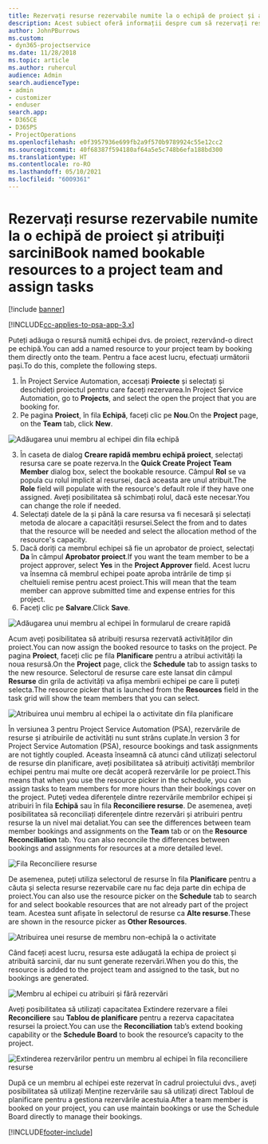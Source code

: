 ```yaml
---
title: Rezervați resurse rezervabile numite la o echipă de proiect și atribuiți sarcini
description: Acest subiect oferă informații despre cum să rezervați resurse numite pentru echipe de proiect și despre atribuirea lor către activități.
author: JohnPBurrows
ms.custom:
- dyn365-projectservice
ms.date: 11/28/2018
ms.topic: article
ms.author: ruhercul
audience: Admin
search.audienceType:
- admin
- customizer
- enduser
search.app:
- D365CE
- D365PS
- ProjectOperations
ms.openlocfilehash: e0f3957936e699fb2a9f570b9789924c55e12cc2
ms.sourcegitcommit: 40f68387f594180af64a5e5c748b6efa188bd300
ms.translationtype: HT
ms.contentlocale: ro-RO
ms.lasthandoff: 05/10/2021
ms.locfileid: "6009361"
---
```

# <a name="book-named-bookable-resources-to-a-project-team-and-assign-tasks"></a><span data-ttu-id="8e2c1-103">Rezervați resurse rezervabile numite la o echipă de proiect și atribuiți sarcini</span><span class="sxs-lookup"><span data-stu-id="8e2c1-103">Book named bookable resources to a project team and assign tasks</span></span> 

[!include [banner](../includes/psa-now-project-operations.md)]

[!INCLUDE[cc-applies-to-psa-app-3.x](../includes/cc-applies-to-psa-app-3x.md)]

<span data-ttu-id="8e2c1-104">Puteți adăuga o resursă numită echipei dvs. de proiect, rezervând-o direct pe echipă.</span><span class="sxs-lookup"><span data-stu-id="8e2c1-104">You can  add a named resource to your project team by booking them directly onto the team.</span></span> <span data-ttu-id="8e2c1-105">Pentru a face acest lucru, efectuați următorii pași.</span><span class="sxs-lookup"><span data-stu-id="8e2c1-105">To do this, complete the following steps.</span></span>

1. <span data-ttu-id="8e2c1-106">În Project Service Automation, accesați **Proiecte** și selectați și deschideți proiectul pentru care faceți rezervarea.</span><span class="sxs-lookup"><span data-stu-id="8e2c1-106">In  Project Service Automation, go to **Projects**, and select the open the project that you are booking for.</span></span>
2. <span data-ttu-id="8e2c1-107">Pe pagina **Proiect**, în fila **Echipă**, faceți clic pe **Nou**.</span><span class="sxs-lookup"><span data-stu-id="8e2c1-107">On the **Project** page, on the **Team** tab, click **New**.</span></span> 

![Adăugarea unui membru al echipei din fila echipă](media/RM-how-to-1.png)

3. <span data-ttu-id="8e2c1-109">În caseta de dialog **Creare rapidă membru echipă proiect**, selectați resursa care se poate rezerva.</span><span class="sxs-lookup"><span data-stu-id="8e2c1-109">In the **Quick Create Project Team Member** dialog box, select the bookable resource.</span></span> <span data-ttu-id="8e2c1-110">Câmpul **Rol** se va popula cu rolul implicit al resursei, dacă aceasta are unul atribuit.</span><span class="sxs-lookup"><span data-stu-id="8e2c1-110">The **Role** field will populate with the resource's default role if they have one assigned.</span></span> <span data-ttu-id="8e2c1-111">Aveți posibilitatea să schimbați rolul, dacă este necesar.</span><span class="sxs-lookup"><span data-stu-id="8e2c1-111">You can change the role if needed.</span></span> 
4. <span data-ttu-id="8e2c1-112">Selectați datele de la și până la care resursa va fi necesară și selectați metoda de alocare a capacității resursei.</span><span class="sxs-lookup"><span data-stu-id="8e2c1-112">Select the from and to dates that the resource will be needed and select the allocation method of the resource's capacity.</span></span> 
5. <span data-ttu-id="8e2c1-113">Dacă doriți ca membrul echipei să fie un aprobator de proiect, selectați **Da** în câmpul **Aprobator proiect**.</span><span class="sxs-lookup"><span data-stu-id="8e2c1-113">If you want the team member to be a project approver, select **Yes** in the **Project Approver** field.</span></span> <span data-ttu-id="8e2c1-114">Acest lucru va însemna că membrul echipei poate aproba intrările de timp și cheltuieli remise pentru acest proiect.</span><span class="sxs-lookup"><span data-stu-id="8e2c1-114">This will mean that the team member can approve submitted time and expense entries for this project.</span></span> 
6. <span data-ttu-id="8e2c1-115">Faceţi clic pe **Salvare**.</span><span class="sxs-lookup"><span data-stu-id="8e2c1-115">Click **Save**.</span></span>

![Adăugarea unui membru al echipei în formularul de creare rapidă](media/RM-how-to-2.png)


<span data-ttu-id="8e2c1-117">Acum aveți posibilitatea să atribuiți resursa rezervată activităților din proiect.</span><span class="sxs-lookup"><span data-stu-id="8e2c1-117">You can now assign the booked resource to tasks on the project.</span></span> <span data-ttu-id="8e2c1-118">Pe pagina **Proiect**, faceți clic pe fila **Planificare** pentru a atribui activități la noua resursă.</span><span class="sxs-lookup"><span data-stu-id="8e2c1-118">On the **Project** page, click the **Schedule** tab to assign tasks to the new resource.</span></span> <span data-ttu-id="8e2c1-119">Selectorul de resurse care este lansat din câmpul **Resurse** din grila de activități va afișa membrii echipei pe care îi puteți selecta.</span><span class="sxs-lookup"><span data-stu-id="8e2c1-119">The resource picker that is launched from the **Resources** field in the task grid will show the team members that you can select.</span></span>

![Atribuirea unui membru al echipei la o activitate din fila planificare](media/RM-how-to-3.png)

<span data-ttu-id="8e2c1-121">În versiunea 3 pentru Project Service Automation (PSA), rezervările de resurse și atribuirile de activități nu sunt strâns cuplate.</span><span class="sxs-lookup"><span data-stu-id="8e2c1-121">In version 3 for Project Service Automation (PSA), resource bookings and task assignments are not tightly coupled.</span></span> <span data-ttu-id="8e2c1-122">Aceasta înseamnă că atunci când utilizați selectorul de resurse din planificare, aveți posibilitatea să atribuiți activități membrilor echipei pentru mai multe ore decât acoperă rezervările lor pe proiect.</span><span class="sxs-lookup"><span data-stu-id="8e2c1-122">This means that when you use the resource picker in the schedule, you can assign tasks to team members for more hours than their bookings cover on the project.</span></span>
<span data-ttu-id="8e2c1-123">Puteți vedea diferențele dintre rezervările membrilor echipei și atribuiri în fila **Echipă** sau în fila **Reconciliere resurse**. De asemenea, aveți posibilitatea să reconciliați diferențele dintre rezervări și atribuiri pentru resurse la un nivel mai detaliat.</span><span class="sxs-lookup"><span data-stu-id="8e2c1-123">You can see the differences between team member bookings and assignments on the **Team** tab or on the **Resource Reconciliation** tab. You can also reconcile the differences between bookings and assignments for resources at a more detailed level.</span></span>

![Fila Reconciliere resurse](media/RM-how-to-4.png)

<span data-ttu-id="8e2c1-125">De asemenea, puteți utiliza selectorul de resurse în fila **Planificare** pentru a căuta și selecta resurse rezervabile care nu fac deja parte din echipa de proiect.</span><span class="sxs-lookup"><span data-stu-id="8e2c1-125">You can also use the resource picker on the **Schedule** tab to search for and select bookable resources that are not already part of the project team.</span></span> <span data-ttu-id="8e2c1-126">Acestea sunt afișate în selectorul de resurse ca **Alte resurse**.</span><span class="sxs-lookup"><span data-stu-id="8e2c1-126">These are shown in the resource picker as **Other Resources**.</span></span>

![Atribuirea unei resurse de membru non-echipă la o activitate](media/RM-how-to-5.png)

<span data-ttu-id="8e2c1-128">Când faceți acest lucru, resursa este adăugată la echipa de proiect și atribuită sarcinii, dar nu sunt generate rezervări.</span><span class="sxs-lookup"><span data-stu-id="8e2c1-128">When you do this, the resource is added to the project team and assigned to the task, but no bookings are generated.</span></span>

![Membru al echipei cu atribuiri și fără rezervări](media/RM-how-to-6.png)

<span data-ttu-id="8e2c1-130">Aveți posibilitatea să utilizați capacitatea Extindere rezervare a filei **Reconciliere** sau **Tablou de planificare** pentru a rezerva capacitatea resursei la proiect.</span><span class="sxs-lookup"><span data-stu-id="8e2c1-130">You can use the **Reconciliation** tab’s extend booking capability or the **Schedule Board** to book the resource’s capacity to the project.</span></span>

![Extinderea rezervărilor pentru un membru al echipei în fila reconciliere resurse](media/RM-how-to-7.png)

<span data-ttu-id="8e2c1-132">După ce un membru al echipei este rezervat în cadrul proiectului dvs., aveți posibilitatea să utilizați Menține rezervările sau să utilizați direct Tabloul de planificare pentru a gestiona rezervările acestuia.</span><span class="sxs-lookup"><span data-stu-id="8e2c1-132">After a team member is booked on your project, you can use maintain bookings or use the Schedule Board directly to manage their bookings.</span></span>


[!INCLUDE[footer-include](../includes/footer-banner.md)]